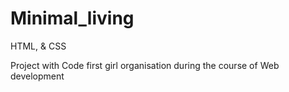 # Minimal_living
HTML, &amp; CSS 

Project with Code first girl organisation during  the course of Web development
